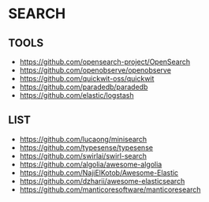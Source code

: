 <h1>SEARCH</h1>
<h2>TOOLS</h2>
<ul>
<li><a href="https://github.com/opensearch-project/OpenSearch">https://github.com/opensearch-project/OpenSearch</a></li>
<li><a href="https://github.com/openobserve/openobserve">https://github.com/openobserve/openobserve</a></li>
<li><a href="https://github.com/quickwit-oss/quickwit">https://github.com/quickwit-oss/quickwit</a></li>
<li><a href="https://github.com/paradedb/paradedb">https://github.com/paradedb/paradedb</a></li>
<li><a href="https://github.com/elastic/logstash">https://github.com/elastic/logstash</a></li>
</ul>
<h2>LIST</h2>
<ul>
<li><a href="https://github.com/lucaong/minisearch">https://github.com/lucaong/minisearch</a></li>
<li><a href="https://github.com/typesense/typesense">https://github.com/typesense/typesense</a></li>
<li><a href="https://github.com/swirlai/swirl-search">https://github.com/swirlai/swirl-search</a></li>
<li><a href="https://github.com/algolia/awesome-algolia">https://github.com/algolia/awesome-algolia</a></li>
<li><a href="https://github.com/NajiElKotob/Awesome-Elastic">https://github.com/NajiElKotob/Awesome-Elastic</a></li>
<li><a href="https://github.com/dzharii/awesome-elasticsearch">https://github.com/dzharii/awesome-elasticsearch</a></li>
<li><a href="https://github.com/manticoresoftware/manticoresearch">https://github.com/manticoresoftware/manticoresearch</a></li>
</ul>